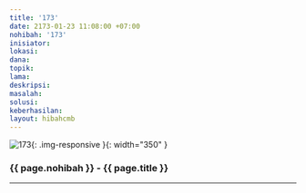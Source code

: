 ```yaml
---
title: '173'
date: 2173-01-23 11:08:00 +07:00
nohibah: '173'
inisiator:
lokasi:
dana:
topik:
lama:
deskripsi:
masalah:
solusi:
keberhasilan:
layout: hibahcmb
---
```


![173](/static/img/hibahcmb/173.png){: .img-responsive }{: width="350" }

### {{ page.nohibah }} - {{ page.title }}

---

